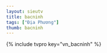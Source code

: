 ```yaml
---
layout: sieutv
title: bacninh
tags: ["Địa Phương"]
thumb: bacninh
---
```

{% include tvpro key="vn_bacninh" %}
